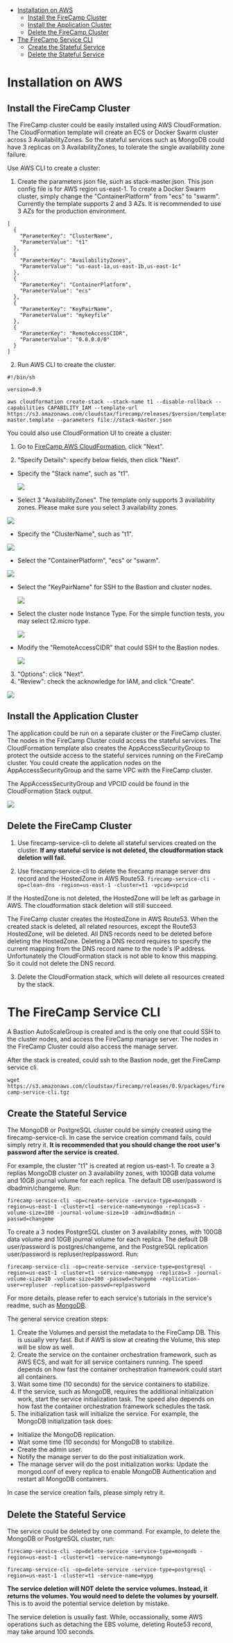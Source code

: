 * [Installation on AWS](https://github.com/cloudstax/firecamp/tree/master/docs/installation#installation-on-aws)
  * [Install the FireCamp Cluster](https://github.com/cloudstax/firecamp/tree/master/docs/installation#install-the-firecamp-cluster)
  * [Install the Application Cluster](https://github.com/cloudstax/firecamp/tree/master/docs/installation#install-the-application-cluster)
  * [Delete the FireCamp Cluster](https://github.com/cloudstax/firecamp/tree/master/docs/installation#delete-the-firecamp-cluster)
* [The FireCamp Service CLI](https://github.com/cloudstax/firecamp/tree/master/docs/installation#the-firecamp-service-cli)
  * [Create the Stateful Service](https://github.com/cloudstax/firecamp/tree/master/docs/installation#create-the-stateful-service)
  * [Delete the Stateful Service](https://github.com/cloudstax/firecamp/tree/master/docs/installation#delete-the-stateful-service)

# Installation on AWS
## Install the FireCamp Cluster
The FireCamp cluster could be easily installed using AWS CloudFormation. The CloudFormation template will create an ECS or Docker Swarm cluster across 3 AvailabilityZones. So the stateful services such as MongoDB could have 3 replicas on 3 AvailabilityZones, to tolerate the single availability zone failure.

Use AWS CLI to create a cluster:
1. Create the parameters json file, such as stack-master.json. This json config file is for AWS region us-east-1. To create a Docker Swarm cluster, simply change the "ContainerPlatform" from "ecs" to "swarm".
Currently the template supports 2 and 3 AZs. It is recommended to use 3 AZs for the production environment.
```
[
  {
    "ParameterKey": "ClusterName",
    "ParameterValue": "t1"
  },
  {
    "ParameterKey": "AvailabilityZones",
    "ParameterValue": "us-east-1a,us-east-1b,us-east-1c"
  },
  {
    "ParameterKey": "ContainerPlatform",
    "ParameterValue": "ecs"
  },
  {
    "ParameterKey": "KeyPairName",
    "ParameterValue": "mykeyfile"
  },
  {
    "ParameterKey": "RemoteAccessCIDR",
    "ParameterValue": "0.0.0.0/0"
  }
]
```

2. Run AWS CLI to create the cluster.
```
#!/bin/sh

version=0.9

aws cloudformation create-stack --stack-name t1 --disable-rollback --capabilities CAPABILITY_IAM --template-url https://s3.amazonaws.com/cloudstax/firecamp/releases/$version/templates/firecamp-master.template --parameters file://stack-master.json
```

You could also use CloudFormation UI to create a cluster:
1. Go to [FireCamp AWS CloudFormation](https://console.aws.amazon.com/cloudformation/home#/stacks/new?templateURL=https://s3.amazonaws.com/cloudstax/firecamp/releases/0.9/templates/firecamp-master.template), click "Next".

2. "Specify Details": specify below fields, then click "Next".
* Specify the "Stack name", such as "t1".

  ![](https://s3.amazonaws.com/cloudstax/firecamp/docs/install/cfstack+StackName.png)

* Select 3 "AvailabilityZones". The template only supports 3 availability zones. Please make sure you select 3 availability zones.

![](https://s3.amazonaws.com/cloudstax/firecamp/docs/install/cfstack+AvailabilityZones.png)

* Specify the "ClusterName", such as "t1".

![](https://s3.amazonaws.com/cloudstax/firecamp/docs/install/cf+clustername.png)

* Select the "ContainerPlatform", "ecs" or "swarm".

![](https://s3.amazonaws.com/cloudstax/firecamp/docs/install/cf+platform.png)

* Select the "KeyPairName" for SSH to the Bastion and cluster nodes.

  ![](https://s3.amazonaws.com/cloudstax/firecamp/docs/install/cf+stack+KeyPairName.png)

* Select the cluster node Instance Type. For the simple function tests, you may select t2.micro type.

  ![](https://s3.amazonaws.com/cloudstax/firecamp/docs/install/cfstack+NodeInstanceType.png)

* Modify the "RemoteAccessCIDR" that could SSH to the Bastion nodes.

  ![](https://s3.amazonaws.com/cloudstax/firecamp/docs/install/cfstack+RemoteAccessCIDR.png)

3. "Options": click "Next".
4. "Review": check the acknowledge for IAM, and click "Create".

![](https://s3.amazonaws.com/cloudstax/firecamp/docs/install/cfstack+AckIAM.png)

## Install the Application Cluster
The application could be run on a separate cluster or the FireCamp cluster. The nodes in the FireCamp Cluster could access the stateful services. The CloudFormation template also creates the AppAccessSecurityGroup to protect the outside access to the stateful services running on the FireCamp cluster. You could create the application nodes on the AppAccessSecurityGroup and the same VPC with the FireCamp cluster.

The AppAccessSecurityGroup and VPCID could be found in the CloudFormation Stack output.

![](https://s3.amazonaws.com/cloudstax/firecamp/docs/install/cf+outputs.png)

## Delete the FireCamp Cluster
1. Use firecamp-service-cli to delete all stateful services created on the cluster. **If any stateful service is not deleted, the cloudformation stack deletion will fail.**

2. Use firecamp-service-cli to delete the firecamp manage server dns record and the HostedZone in AWS Route53. `firecamp-service-cli -op=clean-dns -region=us-east-1 -cluster=t1 -vpcid=vpcid`

If the HostedZone is not deleted, the HostedZone will be left as garbage in AWS. The cloudformation stack deletion will still succeed.

The FireCamp cluster creates the HostedZone in AWS Route53. When the created stack is deleted, all related resources, except the Route53 HostedZone, will be deleted. All DNS records need to be deleted before deleting the HostedZone. Deleting a DNS record requires to specify the current mapping from the DNS record name to the node's IP address. Unfortunately the CloudFormation stack is not able to know this mapping. So it could not delete the DNS record.

3. Delete the CloudFormation stack, which will delete all resources created by the stack.


# The FireCamp Service CLI
A Bastion AutoScaleGroup is created and is the only one that could SSH to the cluster nodes, and access the FireCamp manage server. The nodes in the FireCamp Cluster could also access the manage server.

After the stack is created, could ssh to the Bastion node, get the FireCamp service cli.

  `wget https://s3.amazonaws.com/cloudstax/firecamp/releases/0.9/packages/firecamp-service-cli.tgz`

## Create the Stateful Service
The MongoDB or PostgreSQL cluster could be simply created using the firecamp-service-cli. In case the service creation command fails, could simply retry it. **It is recommended that you should change the root user's password after the service is created.**

For example, the cluster "t1" is created at region us-east-1. To create a 3 replias MongoDB cluster on 3 availability zones, with 100GB data volume and 10GB journal volume for each replica. The default DB user/password is dbadmin/changeme. Run:
```
firecamp-service-cli -op=create-service -service-type=mongodb -region=us-east-1 -cluster=t1 -service-name=mymongo -replicas=3 -volume-size=100 -journal-volume-size=10 -admin=dbadmin -passwd=changeme
```

To create a 3 nodes PostgreSQL cluster on 3 availability zones, with 100GB data volume and 10GB journal volume for each replica. The default DB user/password is postgres/changeme, and the PostgreSQL replication user/password is repluser/replpassword. Run:
```
firecamp-service-cli -op=create-service -service-type=postgresql -region=us-east-1 -cluster=t1 -service-name=mypg -replicas=3 -journal-volume-size=10 -volume-size=100 -passwd=changeme -replication-user=repluser -replication-passwd=replpassword
```

For more details, please refer to each service's tutorials in the service's readme, such as [MongoDB](https://github.com/cloudstax/firecamp/tree/master/catalog/mongodb).

The general service creation steps:
1. Create the Volumes and persist the metadata to the FireCamp DB. This is usually very fast. But if AWS is slow at creating the Volume, this step will be slow as well.
2. Create the service on the container orchestration framework, such as AWS ECS, and wait for all service containers running. The speed depends on how fast the container orchestration framework could start all containers.
3. Wait some time (10 seconds) for the service containers to stabilize.
4. If the service, such as MongoDB, requires the additional initialization work, start the service initialization task. The speed also depends on how fast the container orchestration framework schedules the task.
5. The initialization task will initialize the service. For example, the MongoDB initialization task does:
  * Initialize the MongoDB replication.
  * Wait some time (10 seconds) for MongoDB to stabilize.
  * Create the admin user.
  * Notify the manage server to do the post initialization work.
  * The manage server will do the post initialization works: Update the mongod.conf of every replica to enable MongoDB Authentication and restart all MongoDB containers.

In case the service creation fails, please simply retry it.


## Delete the Stateful Service
The service could be deleted by one command. For example, to delete the MongoDB or PostgreSQL cluster, run:
```
firecamp-service-cli -op=delete-service -service-type=mongodb -region=us-east-1 -cluster=t1 -service-name=mymongo
```
```
firecamp-service-cli -op=delete-service -service-type=postgresql -region=us-east-1 -cluster=t1 -service-name=mypg
```

**The service deletion will NOT delete the service volumes. Instead, it returns the volumes. You would need to delete the volumes by yourself.** This is to avoid the potential service deletion by mistake.

The service deletion is usually fast. While, occassionally, some AWS operations such as detaching the EBS volume, deleting Route53 record, may take around 100 seconds.
